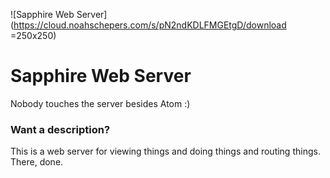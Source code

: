 ![Sapphire Web Server](https://cloud.noahschepers.com/s/pN2ndKDLFMGEtgD/download =250x250)

# Sapphire Web Server

Nobody touches the server besides Atom :)

### Want a description?

This is a web server for viewing things and doing things and routing things. There, done.